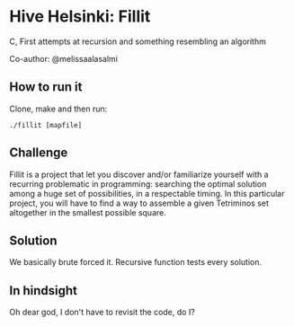 # Hive Helsinki: Fillit
C, First attempts at recursion and something resembling an algorithm

Co-author: @melissaalasalmi

## How to run it
Clone, make and then run:

`./fillit [mapfile]`

## Challenge
Fillit is a project that let you discover and/or familiarize yourself with a recurring problematic in programming: searching the optimal solution among a huge set of possibilities, in a respectable timing. In this particular project, you will have to find a way to assemble a given Tetriminos set altogether in the smallest possible square.

## Solution
We basically brute forced it. Recursive function tests every solution.

## In hindsight
Oh dear god, I don't have to revisit the code, do I? 
